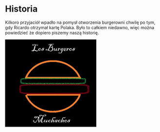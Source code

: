 # Historia

Kilkoro przyjaciół wpadło na pomysł otworzenia burgerowni chwilę po tym, gdy Ricardo otrzymał kartę Polaka. Było to całkiem niedawno, więc można powiedzieć że dopiero piszemy naszą historię. 

<img src = 'img/logo.jpg' width=300> 

